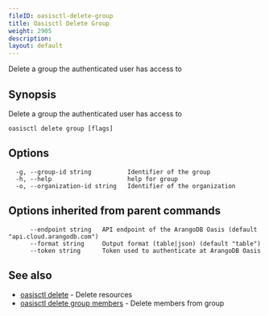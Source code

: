 ```yaml
---
fileID: oasisctl-delete-group
title: Oasisctl Delete Group
weight: 2905
description: 
layout: default
---
```

Delete a group the authenticated user has access to

## Synopsis

Delete a group the authenticated user has access to

```
oasisctl delete group [flags]
```

## Options

```
  -g, --group-id string          Identifier of the group
  -h, --help                     help for group
  -o, --organization-id string   Identifier of the organization
```

## Options inherited from parent commands

```
      --endpoint string   API endpoint of the ArangoDB Oasis (default "api.cloud.arangodb.com")
      --format string     Output format (table|json) (default "table")
      --token string      Token used to authenticate at ArangoDB Oasis
```

## See also

* [oasisctl delete]()	 - Delete resources
* [oasisctl delete group members](oasisctl-delete-group-members)	 - Delete members from group

